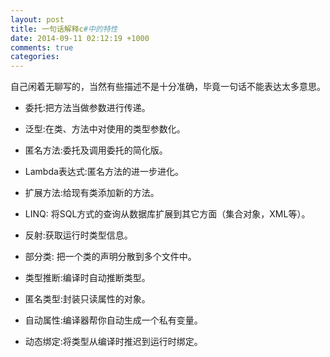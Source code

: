 ```yaml
---
layout: post
title: 一句话解释c#中的特性
date: 2014-09-11 02:12:19 +1000
comments: true
categories: 
---
```


自己闲着无聊写的，当然有些描述不是十分准确，毕竟一句话不能表达太多意思。

<!-- more -->

* 委托:把方法当做参数进行传递。

* 泛型:在类、方法中对使用的类型参数化。

* 匿名方法:委托及调用委托的简化版。

* Lambda表达式:匿名方法的进一步进化。

* 扩展方法:给现有类添加新的方法。

* LINQ: 将SQL方式的查询从数据库扩展到其它方面（集合对象，XML等）。

* 反射:获取运行时类型信息。

* 部分类: 把一个类的声明分散到多个文件中。

* 类型推断:编译时自动推断类型。

* 匿名类型:封装只读属性的对象。

* 自动属性:编译器帮你自动生成一个私有变量。

* 动态绑定:将类型从编译时推迟到运行时绑定。
